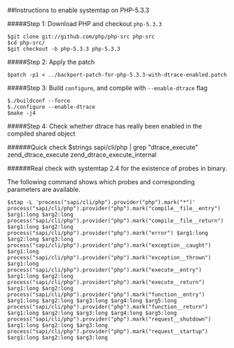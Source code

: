 ##Instructions to enable systemtap on PHP-5.3.3

#####Step 1: Download PHP and checkout `php-5.3.3`

	$git clone git://github.com/php/php-src php-src
	$cd php-src/
	$git checkout -b php-5.3.3 php-5.3.3
	
#####Step 2: Apply the patch

	$patch -p1 < ../backport-patch-for-php-5.3.3-with-dtrace-enabled.patch
	
#####Step 3: Build `configure`, and compile with `--enable-dtrace` flag

	$./buildconf --force
	$./configure --enable-dtrace
	$make -j4
	
#####Step 4: Check whether dtrace has really been enabled in the compiled shared object

######Quick check
	$strings sapi/cli/php | grep "dtrace_execute"
	zend_dtrace_execute
	zend_dtrace_execute_internal

######Real check with systemtap 2.4 for the existence of probes in binary.

The following command shows which probes and corresponding parameters are available.

	$stap -L 'process("sapi/cli/php").provider("php").mark("*")'
	process("sapi/cli/php").provider("php").mark("compile__file__entry") $arg1:long $arg2:long
	process("sapi/cli/php").provider("php").mark("compile__file__return") $arg1:long $arg2:long
	process("sapi/cli/php").provider("php").mark("error") $arg1:long $arg2:long $arg3:long
	process("sapi/cli/php").provider("php").mark("exception__caught") $arg1:long
	process("sapi/cli/php").provider("php").mark("exception__thrown") $arg1:long
	process("sapi/cli/php").provider("php").mark("execute__entry") $arg1:long $arg2:long
	process("sapi/cli/php").provider("php").mark("execute__return") $arg1:long $arg2:long
	process("sapi/cli/php").provider("php").mark("function__entry") $arg1:long $arg2:long $arg3:long $arg4:long $arg5:long
	process("sapi/cli/php").provider("php").mark("function__return") $arg1:long $arg2:long $arg3:long $arg4:long $arg5:long
	process("sapi/cli/php").provider("php").mark("request__shutdown") $arg1:long $arg2:long $arg3:long
	process("sapi/cli/php").provider("php").mark("request__startup") $arg1:long $arg2:long $arg3:long